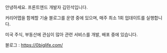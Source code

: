 
안녕하세요. 프론트엔드 개발자 김민석입니다.

커리어맵을 함께할 기술 블로그를 운영 중에 있으며, 매주 최소 1회 업데이트를 실행합니다.

미국 주식, 부동산에 관심이 많아 관련 서비스를 개발, 배포 중에 있습니다.

블로그 : https://0biglife.com/ 

